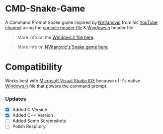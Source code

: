 # CMD-Snake-Game
A Command Prompt Snake game inspired by [NVitanovic](https://github.com/NVitanovic) from his [YouTube channel](https://www.youtube.com/user/NVitanovic) using the [console header file](https://github.com/DannyAvramov/CMD-Console-Tool) & [Windows.h](https://msdn.microsoft.com/en-us/library/windows/desktop/aa383745(v=vs.85).aspx) header file.
> More info on the [Windows.h file here](https://en.wikipedia.org/wiki/Windows.h).

> More info on [NVitanovic's Snake game here](https://www.youtube.com/watch?v=E_-lMZDi7Uw).
# Compatibility
Works best with [Microsoft Visual Studio IDE](https://www.visualstudio.com/downloads) because of it's native [Windows.h](https://msdn.microsoft.com/en-us/library/windows/desktop/aa383745(v=vs.85).aspx) file that powers the command prompt.

### Updates
- [x] Added C Version 
- [x] Added C++ Version
- [ ] Added Some Screenshots
- [ ] Polish Respitory
